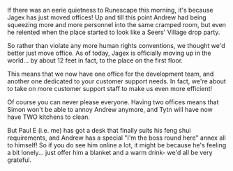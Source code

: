 If there was an eerie quietness to Runescape this morning, it's because Jagex has just moved offices! Up and till this point Andrew had being squeezing more and more personnel into the same cramped room, but even he relented when the place started to look like a Seers' Village drop party.

So rather than violate any more human rights conventions, we thought we'd better just move office. As of today, Jagex is officially moving up in the world... by about 12 feet in fact, to the place on the first floor.

This means that we now have one office for the development team, and another one dedicated to your customer support needs. In fact, we're about to take on more customer support staff to make us even more efficient!

Of course you can never please everyone. Having two offices means that Simon won't be able to annoy Andrew anymore, and Tytn will have now have TWO kitchens to clean.

But Paul E (i.e. me) has got a desk that finally suits his feng shui requirements, and Andrew has a special "I'm the boss round here" annex all to himself! So if you do see him online a lot, it might be because he's feeling a bit lonely... just offer him a blanket and a warm drink- we'd all be very grateful.
